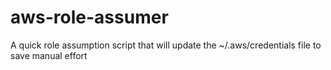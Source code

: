 # aws-role-assumer

A quick role assumption script that will update the ~/.aws/credentials file to save manual effort
